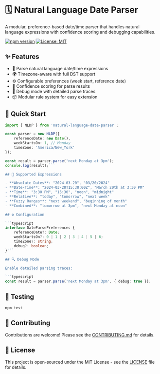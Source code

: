 # 🗓 Natural Language Date Parser

A modular, preference-based date/time parser that handles natural language expressions with confidence scoring and debugging capabilities.

[![npm version](https://img.shields.io/npm/v/natural-language-date-parser.svg)](https://www.npmjs.com/package/natural-language-date-parser)
[![License: MIT](https://img.shields.io/badge/License-MIT-yellow.svg)](https://opensource.org/licenses/MIT)

## ✨ Features

- 📝 Parse natural language date/time expressions
- 🌍 Timezone-aware with full DST support
- ⚙️ Configurable preferences (week start, reference date)
- 🎯 Confidence scoring for parse results
- 🐛 Debug mode with detailed parse traces
- 📦 Modular rule system for easy extension

## 🚀 Quick Start

```typescript
import { NLDP } from 'natural-language-date-parser';

const parser = new NLDP({
    referenceDate: new Date(),
    weekStartsOn: 1, // Monday
    timeZone: 'America/New_York'
});

const result = parser.parse('next Monday at 3pm');
console.log(result);```

## 📖 Supported Expressions

- **Absolute Dates**: "2024-03-20", "03/20/2024"
- **Date-Time**: "2024-03-20T15:30:00Z", "March 20th at 3:30 PM"
- **Time**: "3:30 PM", "15:30", "noon", "midnight"
- **Relative**: "today", "tomorrow", "next week"
- **Fuzzy Ranges**: "next weekend", "beginning of month"
- **Combined**: "tomorrow at 3pm", "next Monday at noon"

## ⚙️ Configuration

```typescript
interface DateParsePreferences {
    referenceDate?: Date;
    weekStartsOn?: 0 | 1 | 2 | 3 | 4 | 5 | 6;
    timeZone?: string;
    debug?: boolean;
}```

## 🔍 Debug Mode

Enable detailed parsing traces:

```typescript
const result = parser.parse('next Monday at 3pm', { debug: true });
```

## 🧪 Testing

```bash
npm test
```

## 🤝 Contributing

Contributions are welcome! Please see the [CONTRIBUTING.md](CONTRIBUTING.md) for details.

## 📝 License

This project is open-sourced under the MIT License - see the [LICENSE](LICENSE) file for details.
